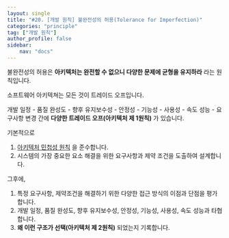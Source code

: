 ```yaml
---
layout: single
title: "#20. [개발 원칙] 불완전성의 허용(Tolerance for Imperfection)"
categories: "principle"
tag: ["개발 원칙"]
author_profile: false
sidebar: 
    nav: "docs"
---
```


불완전성의 허용은 **아키텍처는 완전할 수 없으니 다양한 문제에 균형을 유지하라** 라는 원칙입니다.

소프트웨어 아키텍쳐는 모든 것이 트레이드 오프입니다.

개발 일정 - 품질 완성도 - 향후 유지보수성 - 안정성 - 기능성 - 사용성 - 속도 성능 - 요구사항 변경 간에 **다양한 트레이드 오프(아키텍처 제 1원칙)** 가 있습니다.

기본적으로

1. [아키텍처 민첩성 원칙](https://tango1202.github.io/principle/principle-architectural-agility/) 을 준수합니다.
2. 시스템의 가장 중요한 요소 해결을 위한 요구사항과 제약 조건을 도출하여 설계합니다.

그후에,

1. 특정 요구사항, 제약조건을 해결하기 위한 다양한 접근 방식의 이점과 단점을 평가합니다.
2. 개발 일정, 품질 완성도, 향후 유지보수성, 안정성, 기능성, 사용성, 속도 성능과 타협합니다.
3. **왜 이런 구조가 선택(아키텍처 제 2원칙)** 되었는지 기록합니다.

